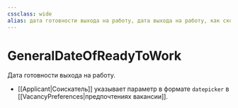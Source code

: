 ```yaml
---
cssclass: wide
alias: дата готовности выхода на работу, дата выхода на работу, как скоро сможешь выйти на работу
---
```

# GeneralDateOfReadyToWork

Дата готовности выхода на работу. 

- [[Applicant|Соискатель]] указывает параметр в формате `datepicker` в [[VacancyPreferences|предпочтениях вакансии]].